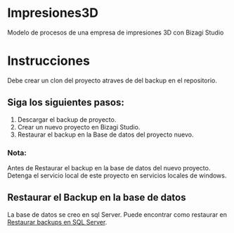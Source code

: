 # Impresiones3D
Modelo de procesos de una empresa de impresiones 3D con Bizagi Studio

# Instrucciones
Debe crear un clon del proyecto atraves de del backup en el repositorio.
## Siga los siguientes pasos:
1. Descargar el backup de proyecto.
2. Crear un nuevo proyecto en Bizagi Studio.
3. Restaurar el backup en la Base de datos del proyecto nuevo.

### Nota:
  Antes de Restaurar el backup en la base de datos del nuevo proyecto. Detenga el servicio local de este proyecto en servicios locales de windows.

## Restaurar el Backup en la base de datos
La base de datos se creo en sql Server. Puede encontrar como restaurar en [Restaurar backups en SQL Server](http://help.bizagi.com/bpm-suite/es/index.html?studio_backup.htm).





